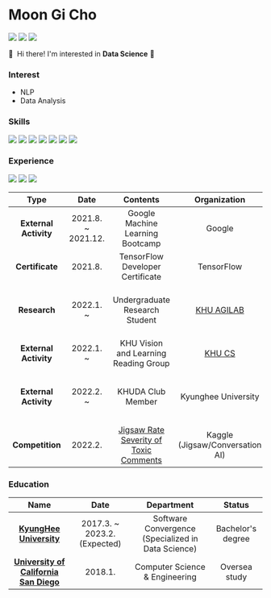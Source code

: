 # Moon Gi Cho
<p>
  <a href="mailto:siryuon@gmail.com" target="_blank"><img src="https://img.shields.io/badge/siryuon@gmail.com-EA4335?style=flat-square&logo=Gmail&logoColor=white"/></a>
  <a href="https://www.linkedin.com/in/moon-gi-cho-a46207218/" target="_blank"><img src="https://img.shields.io/badge/MoonGi Cho-0A66C2?style=flat-square&logo=Linkedin&logoColor=white"/></a>
  <a href="https://www.kaggle.com/siryuon" target="_blank"><img src="https://img.shields.io/badge/Kaggle-20BEFF?style=flat-square&logo=Kaggle&logoColor=white"/></a>
</p>



<p>
  👋&nbsp; Hi there! I'm interested in <b>Data Science</b> 🚀<br/>
</p>

### Interest
  - NLP
  - Data Analysis

### Skills
<p>
  <img src="https://img.shields.io/badge/Python-3776AB?style=flat-square&logo=Python&logoColor=white"/>
  <img src="https://img.shields.io/badge/C++-00599C?style=flat-square&logo=C++&logoColor=white"/>
  <img src="https://img.shields.io/badge/MySQL-4479A1?style=flat-square&logo=MySQL&logoColor=white"/>
  <img src="https://img.shields.io/badge/TensorFlow-FF6F00?style=flat-square&logo=TensorFlow&logoColor=white"/>
  <img src="https://img.shields.io/badge/PyTorch-EE4C2C?style=flat-square&logo=PyTorch&logoColor=white"/>
  <img src="https://img.shields.io/badge/Git-F05032?style=flat-square&logo=Git&logoColor=white"/>
  <img src="https://img.shields.io/badge/Tableau-E97627?style=flat-square&logo=Tableau&logoColor=white"/>
  
</p>

### Experience
<p>
  <img src="https://img.shields.io/badge/Google-4285F4?style=flat-square&logo=Google&logoColor=white"/>
  <img src="https://img.shields.io/badge/TensorFlow-FF6F00?style=flat-square&logo=TensorFlow&logoColor=white"/>
  <img src="https://img.shields.io/badge/Kaggle-20BEFF?style=flat-square&logo=Kaggle&logoColor=white"/>
</p> 

|Type|Date|Contents|Organization|Remarks
|:---:|:---:|:---:|:---:|:---:|
|**External Activity**|2021.8. ~ 2021.12.|Google Machine Learning Bootcamp|Google|Successfuly Completed
|**Certificate**|2021.8.|TensorFlow Developer Certificate|TensorFlow|[See Credential](https://www.credential.net/48659f8a-b5ee-4060-b02d-c30b663c1b6d#gs.9oqzn0)
|**Research**|2022.1. ~|Undergraduate Research Student|[KHU AGILAB](http://agi.khu.ac.kr/index.html)|Research in progress focusing on lifelong language learning(LLL)
|**External Activity**|2022.1. ~|KHU Vision and Learning Reading Group|[KHU CS](https://github.com/khuvll/reading_group#current-schedule)|Paper reading group about CV and ML
|**External Activity**|2022.2. ~|KHUDA Club Member|Kyunghee University|NLP, Recommendation System, Time Series Analysis, etc.
|**Competition**|2022.2.|[Jigsaw Rate Severity of Toxic Comments](https://www.kaggle.com/c/jigsaw-toxic-severity-rating)|Kaggle</br>(Jigsaw/Conversation AI)|165th out of 2301 teams</br> (top 8%, bronze medal, solo)


### Education
|Name|Date|Department|Status|
|:---:|:---:|:---:|:---:|
|[**KyungHee University**](https://swcon.khu.ac.kr/)|2017.3. ~ 2023.2.(Expected)|Software Convergence (Specialized in Data Science)|Bachelor's degree
|[**University of California San Diego**](https://cse.ucsd.edu/)|2018.1.|Computer Science & Engineering|Oversea study
